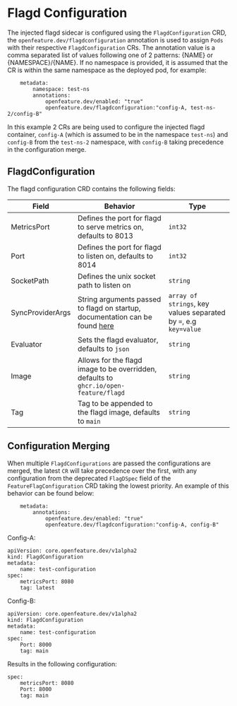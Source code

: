 # Flagd Configuration

The injected flagd sidecar is configured using the `FlagdConfiguration` CRD, the `openfeature.dev/flagdconfiguration` annotation is used to assign `Pods` with their respective `FlagdConfiguration` CRs. The annotation value is a comma separated list of values following one of 2 patterns: {NAME} or {NAMESPACE}/{NAME}. If no namespace is provided, it is assumed that the CR is within the same namespace as the deployed pod, for example:
```
    metadata:
        namespace: test-ns
        annotations:
            openfeature.dev/enabled: "true"
            openfeature.dev/flagdconfiguration:"config-A, test-ns-2/config-B"
```
In this example 2 CRs are being used to configure the injected flagd container, `config-A` (which is assumed to be in the namespace `test-ns`) and `config-B` from the `test-ns-2` namespace, with `config-B` taking precedence in the configuration merge.

## FlagdConfiguration

The flagd configuration CRD contains the following fields:

| Field      | Behavior | Type | 
| ----------- | ----------- | ----------- |
| MetricsPort      | Defines the port for flagd to serve metrics on, defaults to 8013       | `int32`       |
| Port   | Defines the port for flagd to listen on, defaults to 8014        | `int32`        |
| SocketPath   | Defines the unix socket path to listen on        | `string`       |
| SyncProviderArgs   | String arguments passed to flagd on startup, documentation can be found [here](https://github.com/open-feature/flagd/blob/main/docs/configuration/configuration.md)        | `array of strings`, key values separated by `=`, e.g `key=value`       |
| Evaluator   | Sets the flagd evaluator, defaults to `json`        | `string`       |
| Image   | Allows for the flagd image to be overridden, defaults to `ghcr.io/open-feature/flagd`        | `string`       |
| Tag   |  Tag to be appended to the flagd image, defaults to `main`        | `string`       |

## Configuration Merging

When multiple `FlagdConfigurations` are passed the configurations are merged, the latest `CR` will take precedence over the first, with any configuration from the deprecated `FlagDSpec` field of the `FeatureFlagConfiguration` CRD taking the lowest priority. 
An example of this behavior can be found below:
```
    metadata:
        annotations:
            openfeature.dev/enabled: "true"
            openfeature.dev/flagdconfiguration:"config-A, config-B"
```
Config-A:
```
apiVersion: core.openfeature.dev/v1alpha2
kind: FlagdConfiguration
metadata:
    name: test-configuration
spec:
    metricsPort: 8080
    tag: latest
```
Config-B:
```
apiVersion: core.openfeature.dev/v1alpha2
kind: FlagdConfiguration
metadata:
    name: test-configuration
spec:
    Port: 8000
    tag: main
```
Results in the following configuration:
```
spec:
    metricsPort: 8080
    Port: 8000
    tag: main
```